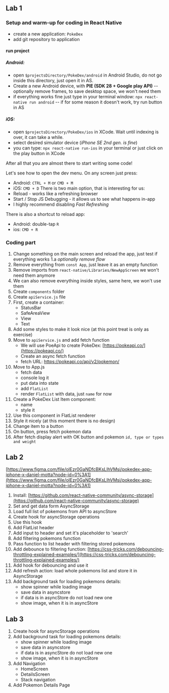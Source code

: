 ## Lab 1

### Setup and warm-up for coding in React Native

- create a new application: `PokeDex`
- add git repository to application

#### run project

##### Android:

- open `$projectsDirectory/PokeDex/android` in Android Studio, do not go inside this directory, just open it in AS.
- Create a new Android device, with **PIE (SDK 28 + Google play API)**
  -- optionally remove frames, to save desktop space, we won't need them
- if everything works fine just type in your terminal window: `npx react-native run android`
  -- if for some reason it doesn't work, try run button in AS

##### iOS:

- open `$projectsDirectory/PokeDex/ios` in XCode. Wait until indexing is over, it can take a while.
- select desired simulator device (_iPhone SE 2nd gen. is fine_)
- you can type: `npx react-native run-ios` in your terminal or just click on the play button in XCode

After all that you are almost there to start writing some code!

Let's see how to open the dev menu. On any screen just press:

- Android: `CTRL + M` or `CMD + M`
- iOS: `CMD + D`
  There is two main option, that is interesting for us:
- Reload - works like a refreshing browser
- Start / Stop JS Debugging - it allows us to see what happens in-app
- I highly recommend disabling _Fast Refreshing_

There is also a shortcut to reload app:

- Android: double-tap `R`
- ios: `CMD + R`

### Coding part

1. Change something on the main screen and reload the app, just test if everything works
   1.a _optionally remove flow_
2. Remove everything from `const App`, just leave it as an empty function
3. Remove imports from `react-native/Libraries/NewAppScreen` we won't need them anymore
4. We can also remove everything inside styles, same here, we won't use them
5. Create `components` folder
6. Create `apiService.js` file
7. First, create a container:
   - StatusBar
   - SafeAreaView
   - View
   - Text
8. Add some styles to make it look nice (at this point treat is only as exercise)
9. Move to `apiService.js` and add fetch function
   - We will use PoeApi to create PokeDex: [https://pokeapi.co/](https://pokeapi.co/)
   - Create an async fetch function
   - fetch URL: https://pokeapi.co/api/v2/pokemon/
10. Move to App.js
    - fetch data
    - console log it
    - put data into state
    - add `FlatList`
    - render `FlatList` with data, just `name` for now
11. Create a PokeDex List Item component:
    - name
    - style it
12. Use this component in FlatList renderer
13. Style it nicely (at this moment there is no design)
14. Change item to a button
15. On button, press fetch pokemon data
16. After fetch display alert with OK button and pokemon `id, type or types and weight`

## Lab 2

[https://www.figma.com/file/oIEzr0GaNDfcBKsLIhVMsi/pokedex-app-iphone-x-daniel-motta?node-id=0%3A1](https://www.figma.com/file/oIEzr0GaNDfcBKsLIhVMsi/pokedex-app-iphone-x-daniel-motta?node-id=0%3A1)

1. Install: [https://github.com/react-native-community/async-storage](https://github.com/react-native-community/async-storage)
2. Set and get data form AsyncStorage
3. Load full list of pokemons from API to asyncStore
4. Create hook for asyncStorage operations
5. Use this hook
6. Add FlatList header
7. Add input to header and set it's placeholder to 'search'
8. Add filtering pokemons function
9. Pass function to list header with filtering stored pokemons
10. Add debounce to filtering function: [https://css-tricks.com/debouncing-throttling-explained-examples/](https://css-tricks.com/debouncing-throttling-explained-examples/)
11. Add hook for debouncing and use it
12. Add refresh action: load whole pokemons list and store it in AsyncStorage
13. Add background task for loading pokemons details:
    - show spinner while loading image
    - save data in asyncstore
    - if data is in asyncStore do not load new one
    - show image, when it is in asyncStore

## Lab 3

1. Create hook for asyncStorage operations
2. Add background task for loading pokemons details:
   - show spinner while loading image
   - save data in asyncstore
   - if data is in asyncStore do not load new one
   - show image, when it is in asyncStore
3. Add Navigation
   - HomeScreen
   - DetailsScreen
   - Stack navigation
4. Add Pokemon Details Page
